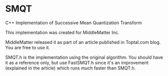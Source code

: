 # SMQT
C++ Implementation of Successive Mean Quantization Transform

This implementation was created for MiddleMatter Inc.

MiddleMatter released it as part of an article published in Toptal.com blog. You are free to use it.

SMQT.h is the implementation using the original algorithm. You should have it as a reference only, but use FastSMQT.h since it's an improvement (explained in the article) which runs much faster than SMQT.h.